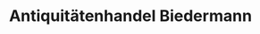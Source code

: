 ---
title: "Antiquitätenhandel Biedermann"
url: /gera/antiquitaetenhandel-biedermann/
shop: Antiquitäten
---
